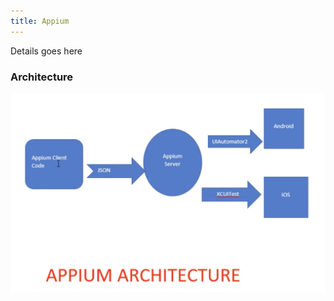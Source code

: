 ```yaml
---
title: Appium
---
```

Details goes here 
### Architecture

![AppiumArchitecture.png](./static/AppiumArchitecture.png)

